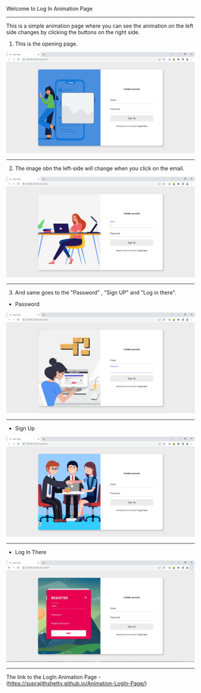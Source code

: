 Welcome to Log In Animation Page

<hr>

This is a simple animation page where you can see the animation on the left side changes by clicking the buttons on the right side.

1) This is the opening page.

![Alt text](images/image-1.png)

<hr>

2) The image obn the left-side will change when you click on the email.

![Alt text](images/image-2.png)

<hr>

3) And same goes to the "Password" , "Sign UP" and "Log in there".

* Password

![Alt text](images/image.png)

<hr>

* Sign Up 

![Alt text](images/image-3.png)

<hr>

* Log In There

![Alt text](images/image-4.png)

<hr>

The link to the LogIn Animation Page - (https://suprajithshetty.github.io/Animation-LogIn-Page/)









